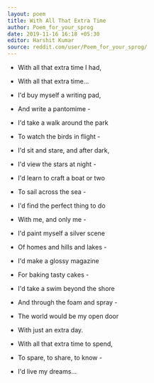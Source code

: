 ```yaml
---
layout: poem
title: With All That Extra Time
author: Poem_for_your_sprog
date: 2019-11-16 16:18 +05:30
editor: Harshit Kumar
source: reddit.com/user/Poem_for_your_sprog/
---
```


- With all that extra time I had,
- With all that extra time...

- I'd buy myself a writing pad,
- And write a pantomime -
- I'd take a walk around the park
- To watch the birds in flight -
- I'd sit and stare, and after dark,
- I'd view the stars at night -
- I'd learn to craft a boat or two
- To sail across the sea -
- I'd find the perfect thing to do
- With me, and only me -
- I'd paint myself a silver scene
- Of homes and hills and lakes -
- I'd make a glossy magazine
- For baking tasty cakes -
- I'd take a swim beyond the shore
- And through the foam and spray -
- The world would be my open door
- With just an extra day.

- With all that extra time to spend,
- To spare, to share, to know -
- I'd live my dreams...

